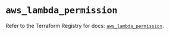 # `aws_lambda_permission`

Refer to the Terraform Registry for docs: [`aws_lambda_permission`](https://registry.terraform.io/providers/hashicorp/aws/6.8.0/docs/resources/lambda_permission).
